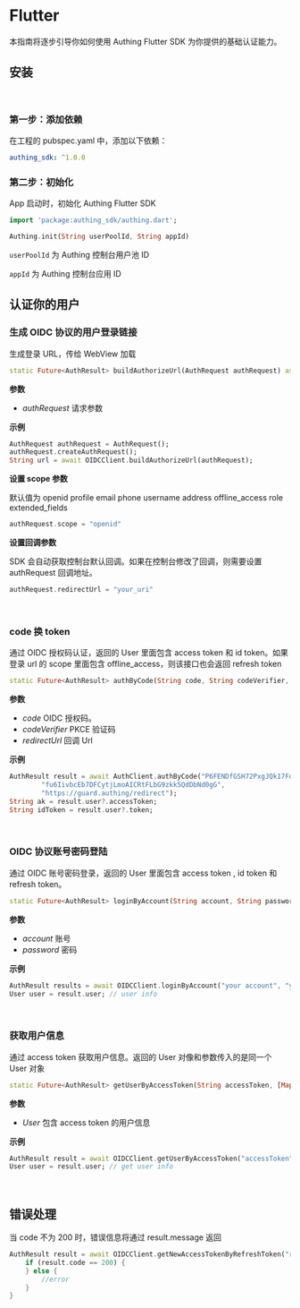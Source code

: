 # Flutter

<LastUpdated/>

本指南将逐步引导你如何使用 Authing Flutter SDK 为你提供的基础认证能力。

<AppDetailSiderBar />

## 安装


<br>

### 第一步：添加依赖

在工程的 pubspec.yaml 中，添加以下依赖：

```yaml
authing_sdk: ^1.0.0
```

### 第二步：初始化

App 启动时，初始化 Authing Flutter SDK

```dart
import 'package:authing_sdk/authing.dart';

Authing.init(String userPoolId, String appId)
```

`userPoolId` 为 Authing 控制台用户池 ID

 `appId` 为 Authing 控制台应用 ID



## 认证你的用户

### 生成 OIDC 协议的用户登录链接

生成登录 URL，传给 WebView 加载

```dart
static Future<AuthResult> buildAuthorizeUrl(AuthRequest authRequest) async
```

**参数**

* *authRequest* 请求参数

**示例**

```dart
AuthRequest authRequest = AuthRequest();
authRequest.createAuthRequest();
String url = await OIDCClient.buildAuthorizeUrl(authRequest);
```

**设置 scope 参数**

默认值为 openid profile email phone username address offline_access role extended_fields

```dart
authRequest.scope = "openid"
```

**设置回调参数**

SDK 会自动获取控制台默认回调。如果在控制台修改了回调，则需要设置 authRequest 回调地址。

```dart
authRequest.redirectUrl = "your_uri"
```

<br>

### code 换 token

通过 OIDC 授权码认证，返回的 User 里面包含 access token 和 id token。如果登录 url 的 scope 里面包含 offline_access，则该接口也会返回 refresh token

```dart
static Future<AuthResult> authByCode(String code, String codeVerifier, String redirectUrl) async
```

**参数**

* *code* OIDC 授权码。
* *codeVerifier* PKCE 验证码
* *redirectUrl* 回调 Url

**示例**

```dart
AuthResult result = await AuthClient.authByCode("P6FENDfGSH72PxgJQk17FoGMWY3oL1G0D2PQ1AfyDeo",
        "fu6IivbcEb7DFCytjLmoAICRtFLbG9zkk5QdDbNd0gG",
        "https://guard.authing/redirect");
String ak = result.user?.accessToken;
String idToken = result.user?.token;
```

<br>

### OIDC 协议账号密码登陆

通过 OIDC 账号密码登录，返回的 User 里面包含 access token , id token 和 refresh token。

```dart
static Future<AuthResult> loginByAccount(String account, String password) async
```

**参数**

* *account* 账号
* *password* 密码

**示例**

```dart
AuthResult results = await OIDCClient.loginByAccount("your account", "your password");
User user = result.user; // user info
```

<br>

### 获取用户信息

通过 access token 获取用户信息。返回的 User 对像和参数传入的是同一个 User 对象

```dart
static Future<AuthResult> getUserByAccessToken(String accessToken, [Map? data]) async
```

**参数**

* *User* 包含 access token 的用户信息

**示例**

```dart
AuthResult result = await OIDCClient.getUserByAccessToken("accessToken");
User user = result.user; // get user info
```

<br>

## 错误处理

当 code 不为 200 时，错误信息将通过 result.message 返回

```dart
AuthResult result = await OIDCClient.getNewAccessTokenByRefreshToken("refreshToken");
    if (result.code == 200) {
    } else {
        //error
    }
}
    
```


